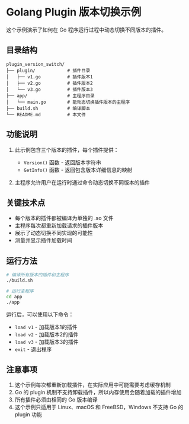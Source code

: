 # Golang Plugin 版本切换示例

这个示例演示了如何在 Go 程序运行过程中动态切换不同版本的插件。

## 目录结构

```
plugin_version_switch/
├── plugin/            # 插件目录
│   ├── v1.go          # 插件版本1
│   ├── v2.go          # 插件版本2
│   └── v3.go          # 插件版本3
├── app/               # 主程序目录
│   └── main.go        # 能动态切换插件版本的主程序
├── build.sh           # 编译脚本
└── README.md          # 本文件
```

## 功能说明

1. 此示例包含三个版本的插件，每个插件提供：
   - `Version()` 函数 - 返回版本字符串
   - `GetInfo()` 函数 - 返回包含版本详细信息的映射

2. 主程序允许用户在运行时通过命令动态切换不同版本的插件

## 关键技术点

- 每个版本的插件都被编译为单独的 .so 文件
- 主程序每次都重新加载请求的插件版本
- 展示了动态切换不同实现的可能性
- 测量并显示插件加载时间

## 运行方法

```bash
# 编译所有版本的插件和主程序
./build.sh

# 运行主程序
cd app
./app
```

运行后，可以使用以下命令：
- `load v1` - 加载版本1的插件
- `load v2` - 加载版本2的插件
- `load v3` - 加载版本3的插件
- `exit` - 退出程序

## 注意事项

1. 这个示例每次都重新加载插件，在实际应用中可能需要考虑缓存机制
2. Go 的 plugin 机制不支持卸载插件，所以内存使用会随着加载的插件增加
3. 所有插件必须由相同的 Go 版本编译
4. 这个示例只适用于 Linux、macOS 和 FreeBSD，Windows 不支持 Go 的 plugin 功能
